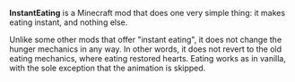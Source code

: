 **InstantEating** is a Minecraft mod that does one very simple thing: it makes eating instant, and nothing else.

Unlike some other mods that offer "instant eating", it does not change the hunger mechanics in any way. In other words, it does not revert to the old eating mechanics, where eating restored hearts. Eating works as in vanilla, with the sole exception that the animation is skipped.